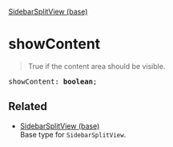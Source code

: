 [SidebarSplitView (base)](SidebarSplitView_base.md)

# showContent

> True if the content area should be visible.

<pre class="docgen_signature">showContent: <b>boolean</b>;</pre>

## Related

- [<!--{ref:type}-->SidebarSplitView (base)](SidebarSplitView_base.md) \
    Base type for `SidebarSplitView`.

